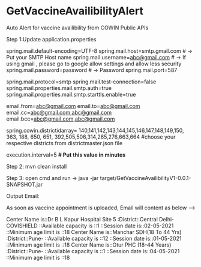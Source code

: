 # GetVaccineAvailibilityAlert
Auto Alert for vaccine availibility from COWIN Public APIs

Step 1:Update application.properties


spring.mail.default-encoding=UTF-8 
spring.mail.host=smtp.gmail.com # -> Put your SMTP Host name 
spring.mail.username=abc@gmail.com # -> If using gmail , please go to google allow settings and allow less security
spring.mail.password=password # -> Password
spring.mail.port=587


spring.mail.protocol=smtp
spring.mail.test-connection=false
spring.mail.properties.mail.smtp.auth=true
spring.mail.properties.mail.smtp.starttls.enable=true

email.from=abc@gmail.com
email.to=abc@gmail.com
email.cc=abc@gmail.com,abc@gmail.com
email.bcc=abc@gmail.com,abc@gmail.com

spring.cowin.districtidarray= 140,141,142,143,144,145,146,147,148,149,150, 363, 188, 650, 651, 392,505,506,314,265,276,663,664
#choose your respective districts from districtmaster.json file

execution.interval=5
**# Put this value in minutes**

Step 2: mvn clean install

Step 3:  open cmd and run -> java -jar target/GetVaccineAvailibilityV1-0.0.1-SNAPSHOT.jar


Output Email:

As soon as vaccine appointment is uploaded, Email will content as below --> 


Center Name is::Dr B L Kapur Hospital Site 5 :District::Central Delhi-COVISHIELD	::Available capacity is ::1	::Session date is::02-05-2021	::Minimum age limit is ::18
Center Name is::Manchar SDH(18 To 44 Yrs) :District::Pune-	::Available capacity is ::12	::Session date is::01-05-2021	::Minimum age limit is ::18
Center Name is::Otur PHC (18-44 Years) :District::Pune-	::Available capacity is ::1	::Session date is::04-05-2021	::Minimum age limit is ::18

